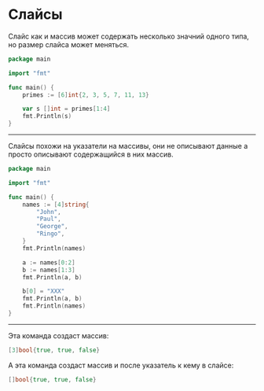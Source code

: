 # Слайсы

Слайс как и массив может содержать несколько значний одного типа, но размер слайса может меняться.

```go
package main

import "fmt"

func main() {
	primes := [6]int{2, 3, 5, 7, 11, 13}

	var s []int = primes[1:4]
	fmt.Println(s)
}

```

---

Слайсы похожи на указатели на массивы, они не описывают данные а просто описывают содержащийся в них массив.

```go
package main

import "fmt"

func main() {
	names := [4]string{
		"John",
		"Paul",
		"George",
		"Ringo",
	}
	fmt.Println(names)

	a := names[0:2]
	b := names[1:3]
	fmt.Println(a, b)

	b[0] = "XXX"
	fmt.Println(a, b)
	fmt.Println(names)
}

```

---

Эта команда создаст массив:

```go
[3]bool{true, true, false}
```

А эта команда создаст массив и после указатель к кему в слайсе:
```go
[]bool{true, true, false}
```
